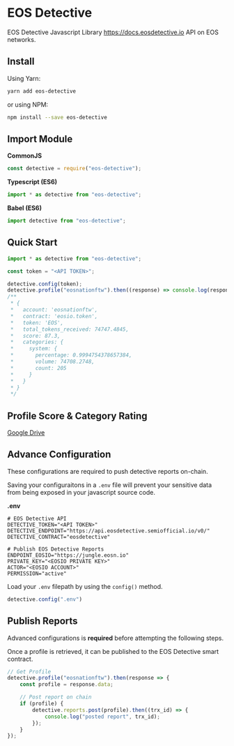 # EOS Detective

EOS Detective Javascript Library <https://docs.eosdetective.io> API on EOS networks.

## Install

Using Yarn:

```bash
yarn add eos-detective
```

or using NPM:

```bash
npm install --save eos-detective
```

## Import Module

**CommonJS**

```js
const detective = require("eos-detective");
```

**Typescript (ES6)**

```js
import * as detective from "eos-detective";
```

**Babel (ES6)**

```js
import detective from "eos-detective";
```

## Quick Start

```js
import * as detective from "eos-detective";

const token = "<API TOKEN>";

detective.config(token);
detective.profile("eosnationftw").then((response) => console.log(response.data));
/**
 * {
 *   account: 'eosnationftw',
 *   contract: 'eosio.token',
 *   token: 'EOS',
 *   total_tokens_received: 74747.4845,
 *   score: 87.3,
 *   categories: {
 *     system: {
 *       percentage: 0.9994754378657384,
 *       volume: 74708.2748,
 *       count: 205
 *     }
 *   }
 * }
 */
```

## Profile Score & Category Rating

[Google Drive](https://docs.google.com/document/d/1h_bfAIld1lukqdbRGnCRijQZg-oEgvzHODlPDTWbNj8/edit#heading=h.jypgir76dpkx)

## Advance Configuration

These configurations are required to push detective reports on-chain.

Saving your configuraitons in a `.env` file will prevent your sensitive data from being exposed in your javascript source code.

**.env**

```env
# EOS Detective API
DETECTIVE_TOKEN="<API TOKEN>"
DETECTIVE_ENDPOINT="https://api.eosdetective.semiofficial.io/v0/"
DETECTIVE_CONTRACT="eosdetective"

# Publish EOS Detective Reports
ENDPOINT_EOSIO="https://jungle.eosn.io"
PRIVATE_KEY="<EOSIO PRIVATE KEY>"
ACTOR="<EOSIO ACCOUNT>"
PERMISSION="active"
```

Load your `.env` filepath by using the `config()` method.

```js
detective.config(".env")
```

## Publish Reports

Advanced configurations is **required** before attempting the following steps.

Once a profile is retrieved, it can be published to the EOS Detective smart contract.

```js
// Get Profile
detective.profile("eosnationftw").then(response => {
    const profile = response.data;

    // Post report on chain
    if (profile) {
        detective.reports.post(profile).then((trx_id) => {
            console.log("posted report", trx_id);
        });
    }
});
```